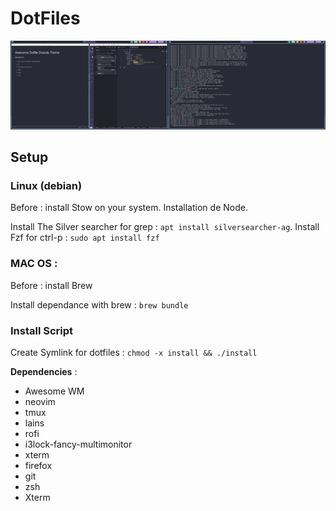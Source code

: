 # DotFiles

![Screenshot](./screenshot.png)

## Setup

### Linux (debian)

  Before : install Stow on your system. Installation de Node.

Install The Silver searcher for grep : `apt install silversearcher-ag`.
Install Fzf for ctrl-p : `sudo apt install fzf`


### MAC OS :

Before : install Brew

Install dependance with brew : `brew bundle`


### Install Script

Create Symlink for dotfiles : `chmod -x install && ./install`

**Dependencies** :

- Awesome WM
- neovim
- tmux
- lains
- rofi
- i3lock-fancy-multimonitor
- xterm
- firefox
- git
- zsh
- Xterm
